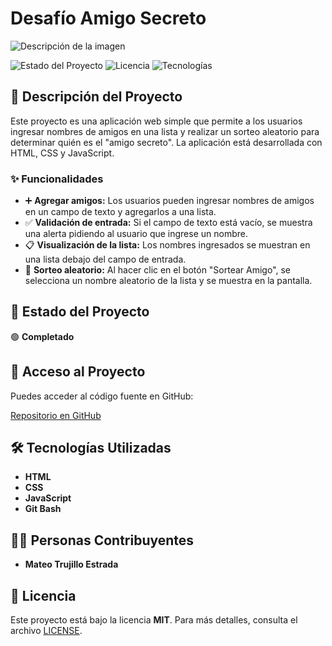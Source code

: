 # Desafío Amigo Secreto

![Descripción de la imagen](https://drive.google.com/uc?export=view&id=1Rw4HkT0rw_k-lkZSMTwad6G3VLBguPeR)

</div>

![Estado del Proyecto](https://img.shields.io/badge/Estado-Completado-green)
![Licencia](https://img.shields.io/badge/Licencia-MIT-blue)
![Tecnologías](https://img.shields.io/badge/Tecnologías-HTML%20%7C%20CSS%20%7C%20JavaScript%20%7C%20Git_Bash-orange)

</div>

## 🎯 Descripción del Proyecto
Este proyecto es una aplicación web simple que permite a los usuarios ingresar nombres de amigos en una lista y realizar un sorteo aleatorio para determinar quién es el "amigo secreto". La aplicación está desarrollada con HTML, CSS y JavaScript.

### ✨ Funcionalidades

</div>

- ➕ **Agregar amigos:** Los usuarios pueden ingresar nombres de amigos en un campo de texto y agregarlos a una lista.
- ✅ **Validación de entrada:** Si el campo de texto está vacío, se muestra una alerta pidiendo al usuario que ingrese un nombre.
- 📋 **Visualización de la lista:** Los nombres ingresados se muestran en una lista debajo del campo de entrada.
- 🎲 **Sorteo aleatorio:** Al hacer clic en el botón "Sortear Amigo", se selecciona un nombre aleatorio de la lista y se muestra en la pantalla.

## 🚀 Estado del Proyecto

🟢 **Completado**

## 🔗 Acceso al Proyecto
Puedes acceder al código fuente en GitHub:

[Repositorio en GitHub](https://github.com/Mateo1099/Desafio-amigo-secreto.git)

## 🛠 Tecnologías Utilizadas

- **HTML**
- **CSS**
- **JavaScript**
- **Git Bash**

## 👨‍💻 Personas Contribuyentes

- **Mateo Trujillo Estrada**

## 📜 Licencia

Este proyecto está bajo la licencia **MIT**. Para más detalles, consulta el archivo [LICENSE](LICENSE).
